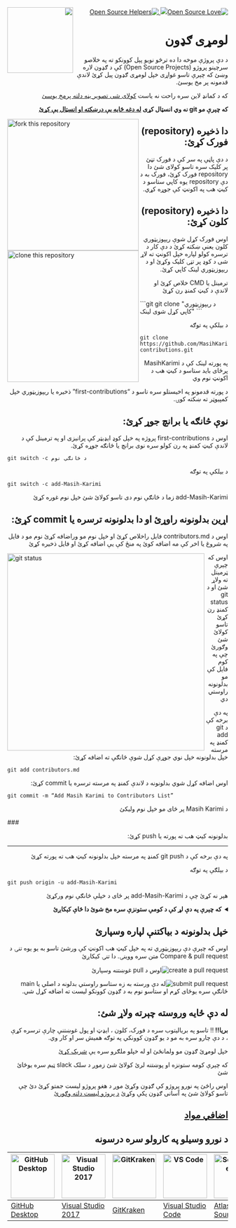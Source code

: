 <div dir="rtl">
<a href="https://github.com/ellerbrock/open-source-badges/"><img src="https://badges.frapsoft.com/os/v1/open-source.svg?v=103" alt="Open Source Love"></a><a href="https://opensource.org/licenses/MIT"><img src="https://img.shields.io/badge/License-MIT-green.svg"></a><a href="https://www.codetriage.com/roshanjossey/first-contributions" rel="nofollow"> <img src="https://camo.githubusercontent.com/8e53aecabdd0316ce198fe932798bb0f8754b30f/68747470733a2f2f7777772e636f64657472696167652e636f6d2f726f7368616e6a6f737365792f66697273742d636f6e747269627574696f6e732f6261646765732f75736572732e737667" alt="Open Source Helpers"></a><a href="https://join.slack.com/t/firstcontributors/shared_invite/zt-1hg51qkgm-Xc7HxhsiPYNN3ofX2_I8FA"> <img align="left" width="150" src="https://firstcontributions.github.io/assets/Readme/join-slack-team.png"></a>
</div>

<h1 dir="rtl">لومړی ګډون </h1>

<div dir="rtl">
د دې پروژې موخه دا ده ترڅو نویو پېل کوونکو ته په خلاصو سرچینو پروژو (Open Source Projects) کې د ګډون لاره وښئ که چېرې تاسو غواړی خپل لومړی ګډون پیل کړئ لاندې قدمونه  پر مخ یوسئ.

که د کمانډ لاین سره راحت نه یاست [ کولای شی تصویر بڼه دلته پرمخ یوسئ](https://github.com/firstcontributions/first-contributions#tutorials-using-other-tools)

<b>که چېرې مو git نه وي انسټال کړی [له دغه ځایه یې درښکته او انسټال یې کړئ](https://help.github.com/articles/set-up-git/) </b>

</div>

<img align="left" width="300" src="https://firstcontributions.github.io/assets/Readme/fork.png" alt="fork this repository" />

<h2 dir="rtl">دا ذخیره (repository) فورک کړئ:</h2>

<p align="right" dir="rtl">
د دې پاڼې په سر کې د فورک تڼئ پر کلیک سره تاسو کولای شئ دا repository فورک کړئ، فورک به د دې repository  یوه کاپي ستاسو د کیټ هب په اکونټ کې جوړه کړي.
</p>

<h2 dir="rtl">دا ذخیره (repository) کلون کړئ:</h2>

<img align="left" width="300" src="https://firstcontributions.github.io/assets/Readme/clone.png" alt="clone this repository" />

<p align="right" dir="rtl">اوس فورک کړل شوې ریپوزیټوري کلون یعنې ښکته کړئ د دې کار د ترسره کولو لپاره خپل اکونټ ته لاړ شی د کوډ پر تڼۍ کلیک وکړئ او د ریپوزیټوري لینک کاپي کړئ.</p>

<p align="right" dir="rtl">ترمینل یا CMD  خلاص کړئ او لاندې د کیټ کمنډ رن کړئ</p>
```git
git clone "د ریپوزیټوري کاپي کړل شوی لینک"
```
<p align="right" dir="rtl">د بیلکې په توګه</p>

```git
git clone https://github.com/MasihKarimi/first-contributions.git
```
<p align="right" dir="rtl">په پورته لینک کې د MasihKarimi پرځای باید ستاسو د کیټ هب د اکونټ نوم وي</p>

<p align="right" dir="rtl">د پورته قدمونو په اخیستلو سره تاسو د “first-contributions”  ذخیره یا ریپوزیټوري خپل کمپیوټر ته ښکته کوۍ.</p>

<h2 dir="rtl">نوې څانګه یا برانچ جوړ کړئ:</h2>

<p align="right" dir="rtl">‌اوس د first-contributions  پروژه په خپل کوډ ایډیټر کې پرانيزی او په ترمینل کې د لاندې کیټ کمنډ په رن کولو سره نوی برانچ یا څانګه جوړه کړئ.</p>

```git
git switch -c د څانګې نوم
```
<p align="right" dir="rtl">د بیلکې په توګه</p>

```git
git switch -c add-Masih-Karimi
```

<p align="right" dir="rtl">add-Masih-Karimi زما د څانګې نوم دی تاسو کولائ شئ خپل نوم غوره کړئ</p>

<h2 dir="rtl">اړین بدلونونه راوړئ  او دا بدلونونه ترسره یا commit کړئ:</h2>


<p align="right" dir="rtl">اوس د contributors.md فایل راخلاص کړئ او خپل نوم مو وراضافه کړئ نوم مو د فایل په شروغ یا اخر کې مه اضافه کوئ په منځ کې یې اضافه کړئ او فایل ذخیره کړئ</p>

<img align="left" width="450" src="https://firstcontributions.github.io/assets/Readme/git-status.png" alt="git status" />
<p align="right" dir="rtl">اوس که چېرې ټرمینل ته ولاړ شئ او د git status  کمنډ رن کړئ تاسو کولائ شئ وګورئ چې په کوم فایل کې مو بدلونونه راوستي دي</p>

<p align="right" dir="rtl">په دې برخه کې د git add  کمنډ په مرسته خپل بدلونونه خپل نوي جوړې کړل شوې څانګې ته اضافه کړئ:</p>

```git
git add contributors.md
```
<p align="right" dir="rtl">اوس اضافه کړل شوي بدلونونه د لاندې کمنډ په مرسته  ترسره یا commit  کړئ:</p>

```git
git commit -m “Add Masih Karimi to Contributors List”
```
<p align="right" dir="rtl">د Masih Karimi  پر ځای مو خپل نوم ولیکئ</p>

###<div dir="rtl">بدلونونه کیټ هب ته پورته یا push  کړئ:</div>
***
<p align="right" dir="rtl"> په دې برخه کې د git push  کمنډ په مرسته خپل بدلونونه کیټ هب ته پورته کړئ </p>
<p align="right" dir="rtl"> د بېلګې په توګه </p>

```git
git push origin -u add-Masih-Karimi
```
<p align="right" dir="rtl">هېر نه کړئ چې د add-Masih-Karimi  پر ځای د خپلې څانګې نوم ورکړئ</p>

<details align="right" dir="rtl">
<summary> <strong>که چېرې په دې لړ کې د کومې ستونزې سره مخ شوئ دا ځاې کېکاږئ</strong> </summary>

- ### د تصدیق کولو تېروتنه
     <pre>remote: Support for password authentication was removed on August 13, 2021. Please use a personal access token instead.
  remote: Please see https://github.blog/2020-12-15-token-authentication-requirements-for-git-operations/ for more information.
  fatal: Authentication failed for 'https://github.com/<your-username>/first-contributions.git/'</pre>
   [په دې کیټ هب ښونه کې زده کړئ چې څنګه پورته ستونزه حل کړئ](https://docs.github.com/en/authentication/connecting-to-github-with-ssh/adding-a-new-ssh-key-to-your-github-account) 

</details>



<h2 dir="rtl">خپل بدلونونه د بیاکتنې لپاره وسپارئ</h2>


<p align="right" dir="rtl"> اوس که چېرې دې ریپوزیټوري ته په خپل کیټ هب اکونټ کې ورشئ تاسو به یو یوه تنۍ د Compare & pull request متن سره ووینۍ. دا تنۍ کیکاږئ</p>
<img style="float: right;" src="https://firstcontributions.github.io/assets/Readme/compare-and-pull.png" alt="create a pull request" />

<p align="right" dir="rtl">اوس د pull  غوښتنه وسپارئ</p>

<img style="float: right;" src="https://firstcontributions.github.io/assets/Readme/submit-pull-request.png" alt="submit pull request" />

<p align="right" dir="rtl">له دې ورسته به زه ستاسو راوستي بدلونه د اصلي یا main  څانګې سره یوځای کړم او ستاسو نوم به د ګډون کوونکو لیست ته اضافه کړل شي.</p>

<h2 dir="rtl">له دې ځایه وروسته چېرته ولاړ شئ:</h2>


<p align="right" dir="rtl">
<b>بریا!!  </b>!!  تاسو په بریالیتوب سره د فورک، کلون ، ایډټ او پول غوښتنې چارې ترسره کړې ، د دې چارو سره به مو د یو ګډون کوونکي په توګه همیش سر او کار وي.
</p>

<p align="right" dir="rtl">
خپل لومړئ ګډون مو ولمانځئ او له خپلو ملګرو سره یې <a href="https://firstcontributions.github.io/#social-share"> شریک کړئ</a>

</p>

<p align="right" dir="rtl">که چېرې کومه ستونزه او پوښتنه لرئ کولائ شئ زموږ د سلک slack  ټیم سره یوځائ شئ</p>

<p align="right" dir="rtl">
اوس راځئ په نورو پروژو کې ګډون وکړئ  موږ د هغو پروژو لیست جمتو کړئ دئ چې تاسو کولائ شئ په آسانی ګډون پکې وکړئ  <a href="https://firstcontributions.github.io/#project-list"> د پروژو لیست دلته وګورئ</a>

</p>



<h2 align="right" dir="rtl"> <a align="right" dir="rtl" href="additional-material/git_workflow_scenarios/additional-material.md">اضافي مواد</a>
</h2>


<h2 align="right" dir="rtl"> د نورو وسیلو په کارولو سره درسونه</h2>


| <a href="gui-tool-tutorials/github-desktop-tutorial.md"><img alt="GitHub Desktop" src="https://desktop.github.com/images/desktop-icon.svg" width="100"></a> | <a href="gui-tool-tutorials/github-windows-vs2017-tutorial.md"><img alt="Visual Studio 2017" src="https://upload.wikimedia.org/wikipedia/commons/c/cd/Visual_Studio_2017_Logo.svg" width="100"></a> | <a href="gui-tool-tutorials/gitkraken-tutorial.md"><img alt="GitKraken" src="https://firstcontributions.github.io/assets/gui-tool-tutorials/gitkraken-tutorial/gk-icon.png" width="100"></a> | <a href="gui-tool-tutorials/github-windows-vs-code-tutorial.md"><img alt="VS Code" src="https://upload.wikimedia.org/wikipedia/commons/2/2d/Visual_Studio_Code_1.18_icon.svg" width=100></a> | <a href="gui-tool-tutorials/sourcetree-macos-tutorial.md"><img alt="Sourcetree App" src="https://wac-cdn.atlassian.com/dam/jcr:81b15cde-be2e-4f4a-8af7-9436f4a1b431/Sourcetree-icon-blue.svg" width=100></a> | <a href="gui-tool-tutorials/github-windows-intellij-tutorial.md"><img alt="IntelliJ IDEA" src="https://upload.wikimedia.org/wikipedia/commons/thumb/9/9c/IntelliJ_IDEA_Icon.svg/512px-IntelliJ_IDEA_Icon.svg.png" width=100></a> |
| ----------------------------------------------------------------------------------------------------------------------------------------------------------- | --------------------------------------------------------------------------------------------------------------------------------------------------------------------------------------------------- | -------------------------------------------------------------------------------------------------------------------------------------------------------------------------------------------- | -------------------------------------------------------------------------------------------------------------------------------------------------------------------------------------------- | ------------------------------------------------------------------------------------------------------------------------------------------------------------------------------------------------------------ | -------------------------------------------------------------------------------------------------------------------------------------------------------------------------------------------------------------------------------- |
| [GitHub Desktop](gui-tool-tutorials/github-desktop-tutorial.md)                                                                                             | [Visual Studio 2017](gui-tool-tutorials/github-windows-vs2017-tutorial.md)                                                                                                                          | [GitKraken](gui-tool-tutorials/gitkraken-tutorial.md)                                                                                                                                        | [Visual Studio Code](gui-tool-tutorials/github-windows-vs-code-tutorial.md)                                                                                                                  | [Atlassian Sourcetree](gui-tool-tutorials/sourcetree-macos-tutorial.md)                                                                                                                                      | [IntelliJ IDEA](gui-tool-tutorials/github-windows-intellij-tutorial.md)                                                                                                                                                          |